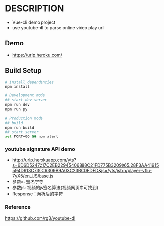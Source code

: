 # DESCRIPTION
- Vue-cli demo project
- use youtube-dl to parse online video play url

## Demo
- https://urlp.heroku.com/

## Build Setup

``` bash
# install dependencies
npm install

# Development mode
## start dev server
npm run dev
npm run py

# Production mode
## build
npm run build
## start server
set PORT=80 && npm start
```
### youtube signature API demo
- http://urlp.herokuapp.com/yts?s=6D6D5247217C2EB22945406888C21FD775B3209065.28F3AA41915594D913C730C6309B9A03C23BCDFDFD&js=/yts/jsbin/player-vflu-7yX5/en_US/base.js
- 参数s: 签名字符
- 参数js: 视频的js签名算法(视频网页中可找到)
- Response：解析后的字符

### Reference
https://github.com/rg3/youtube-dl

